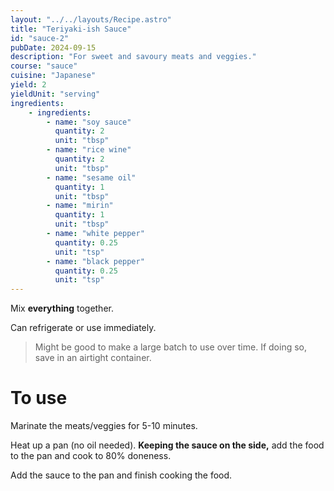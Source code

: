 ```yaml
---
layout: "../../layouts/Recipe.astro"
title: "Teriyaki-ish Sauce"
id: "sauce-2"
pubDate: 2024-09-15
description: "For sweet and savoury meats and veggies."
course: "sauce"
cuisine: "Japanese"
yield: 2
yieldUnit: "serving"
ingredients:
    - ingredients:
        - name: "soy sauce"
          quantity: 2
          unit: "tbsp"
        - name: "rice wine"
          quantity: 2
          unit: "tbsp"
        - name: "sesame oil"
          quantity: 1
          unit: "tbsp"
        - name: "mirin"
          quantity: 1
          unit: "tbsp"
        - name: "white pepper"
          quantity: 0.25
          unit: "tsp"
        - name: "black pepper"
          quantity: 0.25
          unit: "tsp"
---
```

Mix **everything** together.

Can refrigerate or use immediately.
> Might be good to make a large batch to use over time. If doing so, save in an airtight container.

# To use
Marinate the meats/veggies for 5-10 minutes.

Heat up a pan (no oil needed). **Keeping the sauce on the side,** add the food to the pan and cook to 80% doneness.

Add the sauce to the pan and finish cooking the food. 